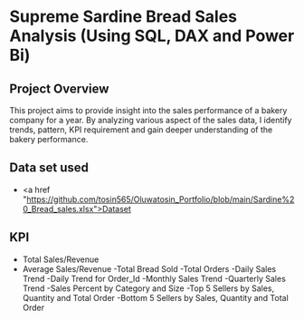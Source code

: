 # Supreme Sardine Bread Sales Analysis (Using SQL, DAX and Power Bi)
## Project Overview
This project aims to provide insight into the sales performance of a bakery company for a year. By analyzing various aspect of the sales data, I identify trends, pattern, KPI requirement and gain deeper understanding of the bakery performance.
## Data set used
- <a href "https://github.com/tosin565/Oluwatosin_Portfolio/blob/main/Sardine%20_Bread_sales.xlsx">Dataset</a>
## KPI
- Total Sales/Revenue
- Average Sales/Revenue
-Total Bread Sold
-Total Orders
-Daily Sales Trend
-Daily Trend for Order_Id
-Monthly Sales Trend
-Quarterly Sales Trend
-Sales Percent by Category and Size
-Top 5 Sellers by Sales, Quantity and Total Order
-Bottom 5 Sellers by Sales, Quantity and Total Order
